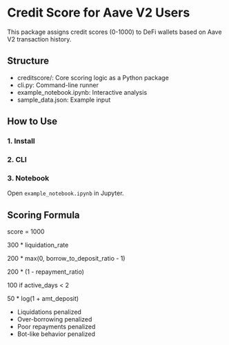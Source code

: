 # Credit Score for Aave V2 Users

This package assigns credit scores (0-1000) to DeFi wallets based on Aave V2 transaction history.

## Structure

- creditscore/: Core scoring logic as a Python package
- cli.py: Command-line runner
- example_notebook.ipynb: Interactive analysis
- sample_data.json: Example input

## How to Use

### 1. Install

### 2. CLI

### 3. Notebook
Open `example_notebook.ipynb` in Jupyter.

## Scoring Formula
score = 1000

300 * liquidation_rate

200 * max(0, borrow_to_deposit_ratio - 1)

200 * (1 - repayment_ratio)

100 if active_days < 2

50 * log(1 + amt_deposit)

- Liquidations penalized
- Over-borrowing penalized
- Poor repayments penalized
- Bot-like behavior penalized
